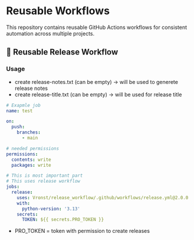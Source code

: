 # Reusable Workflows

This repository contains reusable GitHub Actions workflows for consistent automation across multiple projects.

## 🔁 Reusable Release Workflow

### Usage

- create release-notes.txt (can be empty) -> will be used to generete release notes
- create release-title.txt (can be empty) -> will be used for release title

```yaml
# Exapmle job
name: test

on:
  push:
    branches:
      - main

# needed permissions
permissions:
  contents: write
  packages: write

# This is most important part
# This uses release workflow
jobs:
  release:
    uses: Vronst/release_workflow/.github/workflows/release.yml@2.0.0
    with:
      python-version: '3.13'
    secrets:
      TOKEN: ${{ secrets.PRO_TOKEN }}
```

- PRO_TOKEN = token with permission to create releases
